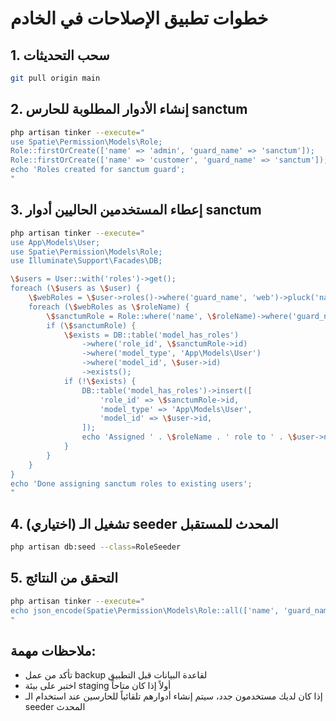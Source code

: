# خطوات تطبيق الإصلاحات في الخادم

## 1. سحب التحديثات
```bash
git pull origin main
```

## 2. إنشاء الأدوار المطلوبة للحارس sanctum
```bash
php artisan tinker --execute="
use Spatie\Permission\Models\Role;
Role::firstOrCreate(['name' => 'admin', 'guard_name' => 'sanctum']);
Role::firstOrCreate(['name' => 'customer', 'guard_name' => 'sanctum']);
echo 'Roles created for sanctum guard';
"
```

## 3. إعطاء المستخدمين الحاليين أدوار sanctum
```bash
php artisan tinker --execute="
use App\Models\User;
use Spatie\Permission\Models\Role;
use Illuminate\Support\Facades\DB;

\$users = User::with('roles')->get();
foreach (\$users as \$user) {
    \$webRoles = \$user->roles()->where('guard_name', 'web')->pluck('name');
    foreach (\$webRoles as \$roleName) {
        \$sanctumRole = Role::where('name', \$roleName)->where('guard_name', 'sanctum')->first();
        if (\$sanctumRole) {
            \$exists = DB::table('model_has_roles')
                ->where('role_id', \$sanctumRole->id)
                ->where('model_type', 'App\Models\User')
                ->where('model_id', \$user->id)
                ->exists();
            if (!\$exists) {
                DB::table('model_has_roles')->insert([
                    'role_id' => \$sanctumRole->id,
                    'model_type' => 'App\Models\User',
                    'model_id' => \$user->id,
                ]);
                echo 'Assigned ' . \$roleName . ' role to ' . \$user->name . ' for sanctum guard\n';
            }
        }
    }
}
echo 'Done assigning sanctum roles to existing users';
"
```

## 4. (اختياري) تشغيل الـ seeder المحدث للمستقبل
```bash
php artisan db:seed --class=RoleSeeder
```

## 5. التحقق من النتائج
```bash
php artisan tinker --execute="
echo json_encode(Spatie\Permission\Models\Role::all(['name', 'guard_name'])->toArray(), JSON_PRETTY_PRINT);
"
```

## ملاحظات مهمة:
- تأكد من عمل backup لقاعدة البيانات قبل التطبيق
- اختبر على بيئة staging أولاً إذا كان متاحاً
- إذا كان لديك مستخدمون جدد، سيتم إنشاء أدوارهم تلقائياً للحارسين عند استخدام الـ seeder المحدث